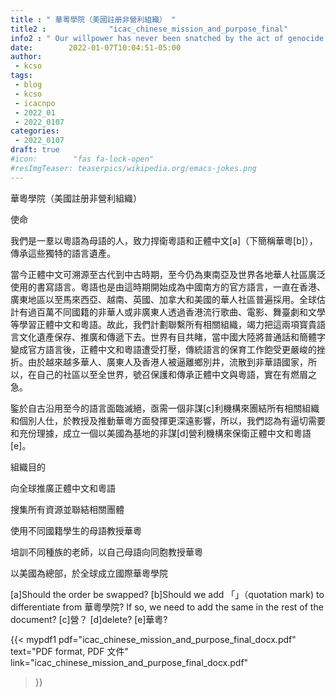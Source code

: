 ```yaml
---
title : " 華粵學院（美國註册非營利組織） "
title2 :              "icac_chinese_mission_and_purpose_final"
info2 : " Our willpower has never been snatched by the act of genocide."
date:        2022-01-07T10:04:51-05:00
author:
 - kcso
tags:
 - blog
 - kcso
 - icacnpo
 - 2022_01
 - 2022_0107
categories:
 - 2022_0107
draft: true
#icon:        "fas fa-lock-open"
#resImgTeaser: teaserpics/wikipedia.org/emacs-jokes.png
---
```

華粵學院（美國註册非營利組織） 

使命 

我們是一羣以粵語為母語的人，致力捍衛粵語和正體中文[a]（下簡稱華粵[b]），傳承這些獨特的語言遺產。 

當今正體中文可溯源至古代到中古時期，至今仍為東南亞及世界各地華人社區廣泛使用的書寫語言。粵語也是由這時期開始成為中國南方的官方語言，一直在香港、廣東地區以至馬來西亞、越南、英國、加拿大和美國的華人社區普遍採用。全球估計有過百萬不同國籍的非華人或非廣東人透過香港流行歌曲、電影、舞臺劇和文學等學習正體中文和粵語。故此，我們計劃聯繫所有相關組織，竭力把這兩項寳貴語言文化遺產保存、推廣和傳遞下去。世界有目共睹，當中國大陸將普通話和簡體字變成官方語言後，正體中文和粵語遭受打壓，傳統語言的保育工作飽受更嚴峻的挫折。由於越來越多華人、廣東人及香港人被逼離鄉別井，流散到非華語國家，所以，在自己的社區以至全世界，號召保護和傳承正體中文與粵語，實在有燃眉之急。 

鍳於自古沿用至今的語言面臨滅絕，亟需一個非謀[c]利機構來團結所有相關組織和個別人仕，於教授及推動華粵方面發揮更深遠影響，所以，我們認為有逼切需要和充份理據，成立一個以美國為基地的非謀[d]營利機構來保衛正體中文和粵語[e]。 

  

組織目的 

向全球推廣正體中文和粵語 

搜集所有資源並聯結相關團體 

使用不同國籍學生的母語教授華粵 

培訓不同種族的老師，以自己母語向同胞教授華粵 

以美國為總部，於全球成立國際華粵學院 

[a]Should the order be swapped?
[b]Should we add 「」（quotation mark) to differentiate from 華粵學院?
If so, we need to add the same in the rest of the document?
[c]營？
[d]delete?
[e]華粵?

{{< mypdf1 pdf="icac_chinese_mission_and_purpose_final_docx.pdf"
text="PDF format, PDF 文件"
link="icac_chinese_mission_and_purpose_final_docx.pdf"
>}}

